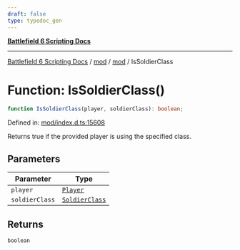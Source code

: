 ```yaml
---
draft: false
type: typedoc_gen
---
```


[**Battlefield 6 Scripting Docs**](../../../_index.md)

***

[Battlefield 6 Scripting Docs](../../../_index.md) / [mod](../../_index.md) / [mod](../_index.md) / IsSoldierClass

# Function: IsSoldierClass()

```ts
function IsSoldierClass(player, soldierClass): boolean;
```

Defined in: [mod/index.d.ts:15608](https://github.com/battlefield-portal-community/portal-docs/blob/ff09b2690670f74de7e97198022e5a97ff1161ff/generators/santiago/mod/index.d.ts#L15608)

Returns true if the provided player is using the specified class.

## Parameters

| Parameter | Type |
| ------ | ------ |
| `player` | [`Player`](../Player/_index.md) |
| `soldierClass` | [`SoldierClass`](../SoldierClass/_index.md) |

## Returns

`boolean`
